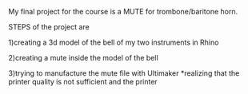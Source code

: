 My final project for the course is a MUTE for trombone/baritone horn.

STEPS of the project are

1)creating a 3d model of the bell of my two instruments in Rhino

2)creating a mute inside the model of the bell

3)trying to manufacture the mute file with Ultimaker
*realizing that the printer quality is not sufficient and the printer 
